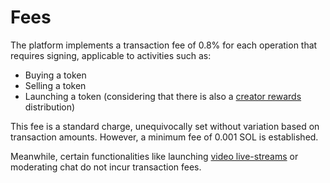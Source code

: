 # Fees

The platform implements a transaction fee of 0.8% for each operation that requires signing, applicable to activities such as:

* Buying a token
* Selling a token
* Launching a token  (considering that there is also a [creator rewards](https://app.gitbook.com/o/fbzw88TiGbt9JjI71hLG/s/1qi0P2CYqb07w0SGAGHL/~/changes/93/the-platform/creator-rewards) distribution)

This fee is a standard charge, unequivocally set without variation based on transaction amounts. However, a minimum fee of 0.001 SOL is established.

Meanwhile, certain functionalities like launching [video live-streams](../video-live-streams/) or moderating chat do not incur transaction fees.
